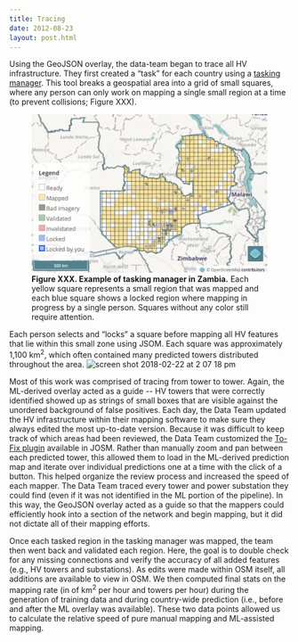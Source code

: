 ```yaml
---
title: Tracing
date: 2012-08-23
layout: post.html
---
```


Using the GeoJSON overlay, the data-team began to trace all HV infrastructure. They first created a “task” for each country using a [tasking manager](https://github.com/hotosm/tasking-manager). This tool breaks a geospatial area into a grid of small squares, where any person can only work on mapping a single small region at a time (to prevent collisions; Figure XXX).

<figure class="align-center">
  <img src="/assets/graphics/content/tasking_manager_example.png" alt="Tasking manager" />
  <figcaption><b>Figure XXX. Example of tasking manager in Zambia.</b> Each yellow square represents a small region that was mapped and each blue square shows a locked region where mapping in progress by a single person. Squares without any color still require attention.</figcaption>
</figure>

Each person selects and “locks” a square before mapping all HV features that lie within this small zone using JSOM. Each square was approximately 1,100 km<sup>2</sup>, which often contained many predicted towers distributed throughout the area. ![screen shot 2018-02-22 at 2 07 18 pm](https://user-images.githubusercontent.com/1152236/36558723-ed712e92-17d9-11e8-86de-70506d74339e.png)


Most of this work was comprised of tracing from tower to tower. Again, the ML-derived overlay acted as a guide -- HV towers that were correctly identified showed up as strings of small boxes that are visible against the unordered background of false positives. Each day, the Data Team updated the HV infrastructure within their mapping software to make sure they always edited the most up-to-date version. Because it was difficult to keep track of which areas had been reviewed, the Data Team customized the [To-Fix plugin](https://wiki.openstreetmap.org/wiki/JOSM/Plugins/To-fix) available in JOSM. Rather than manually zoom and pan between each predicted tower, this allowed them to load in the ML-derived prediction map and iterate over individual predictions one at a time with the click of a button. This helped organize the review process and increased the speed of each mapper. The Data Team traced every tower and power substation they could find (even if it was not identified in the ML portion of the pipeline). In this way, the GeoJSON overlay acted as a guide so that the mappers could efficiently hook into a section of the network and begin mapping, but it did not dictate all of their mapping efforts.

Once each tasked region in the tasking manager was mapped, the team then went back and validated each region. Here, the goal is to double check for any missing connections and verify the accuracy of all added features (e.g., HV towers and substations). As edits were made within OSM itself, all additions are available to view in OSM. We then computed final stats on the mapping rate (in of km<sup>2</sup> per hour and towers per hour) during the generation of training data and during country-wide prediction (i.e., before and after the ML overlay was available). These two data points allowed us to calculate the relative speed of pure manual mapping and ML-assisted mapping.
